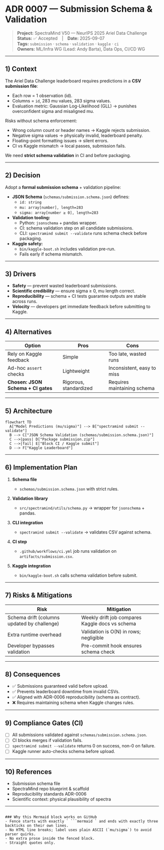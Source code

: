 # ADR 0007 — Submission Schema & Validation

> **Project:** SpectraMind V50 — NeurIPS 2025 Ariel Data Challenge  
> **Status:** ✅ Accepted | **Date:** 2025-09-07  
> **Tags:** `submission` · `schema` · `validation` · `kaggle` · `ci`  
> **Owners:** ML/Infra WG (Lead: Andy Barta), Data Ops, CI/CD WG

---

## 1) Context

The Ariel Data Challenge leaderboard requires predictions in a **CSV submission file**:

- Each row = 1 observation (id).
- Columns = `id`, 283 mu values, 283 sigma values.
- Evaluation metric: Gaussian Log-Likelihood (GLL) → punishes overconfident sigma and misaligned mu.

Risks without schema enforcement:

- Wrong column count or header names → Kaggle rejects submission.
- Negative sigma values → physically invalid, leaderboard penalty.
- Floating-point formatting issues → silent errors.
- CI vs Kaggle mismatch → local passes, submission fails.

We need **strict schema validation** in CI and before packaging.

---

## 2) Decision

Adopt a **formal submission schema** + validation pipeline:

- **JSON Schema** (`schemas/submission.schema.json`) defines:
  - `id: string`
  - `mu: array[number], length=283`
  - `sigma: array[number ≥ 0], length=283`
- **Validation tooling:**
  - Python: `jsonschema` + pandas wrapper.
  - CI: schema validation step on all candidate submissions.
  - CLI: `spectramind submit --validate` runs schema check before packaging.
- **Kaggle safety:**
  - `bin/kaggle-boot.sh` includes validation pre-run.
  - Fails early if schema mismatch.

---

## 3) Drivers

- **Safety** — prevent wasted leaderboard submissions.
- **Scientific credibility** — ensure sigma ≥ 0, mu length correct.
- **Reproducibility** — schema + CI tests guarantee outputs are stable across runs.
- **Velocity** — developers get immediate feedback before submitting to Kaggle.

---

## 4) Alternatives

| Option                             | Pros                   | Cons                        |
|------------------------------------|------------------------|-----------------------------|
| Rely on Kaggle feedback            | Simple                 | Too late, wasted runs       |
| Ad-hoc `assert` checks             | Lightweight            | Inconsistent, easy to miss  |
| **Chosen: JSON Schema + CI gates** | Rigorous, standardized | Requires maintaining schema |

---

## 5) Architecture

```mermaid
flowchart TD
  A["Model Predictions (mu/sigma)"] --> B["spectramind submit --validate"]
  B --> C["JSON Schema Validation (schemas/submission.schema.json)"]
  C -->|pass| D["Package submission.zip"]
  C -->|fail| E["Block CI / Kaggle submit"]
  D --> F["Kaggle Leaderboard"]
````

---

## 6) Implementation Plan

1. **Schema file**

   * `schemas/submission.schema.json` with strict rules.

2. **Validation library**

   * `src/spectramind/utils/schema.py` → wrapper for `jsonschema` + pandas.

3. **CLI integration**

   * `spectramind submit --validate` → validates CSV against schema.

4. **CI step**

   * `.github/workflows/ci.yml` job runs validation on `artifacts/submission.csv`.

5. **Kaggle integration**

   * `bin/kaggle-boot.sh` calls schema validation before submit.

---

## 7) Risks & Mitigations

| Risk                                        | Mitigation                                      |
| ------------------------------------------- | ----------------------------------------------- |
| Schema drift (columns updated by challenge) | Weekly drift job compares Kaggle docs vs schema |
| Extra runtime overhead                      | Validation is O(N) in rows; negligible          |
| Developer bypasses validation               | Pre-commit hook ensures schema check            |

---

## 8) Consequences

* ✅ Submissions guaranteed valid before upload.
* ✅ Prevents leaderboard downtime from invalid CSVs.
* ✅ Aligned with ADR-0006 reproducibility (schema as contract).
* ❌ Requires maintaining schema when Kaggle changes rules.

---

## 9) Compliance Gates (CI)

* [ ] All submissions validated against `schemas/submission.schema.json`.
* [ ] CI blocks merges if validation fails.
* [ ] `spectramind submit --validate` returns 0 on success, non-0 on failure.
* [ ] Kaggle runner auto-checks schema before upload.

---

## 10) References

* Submission schema file
* SpectraMind repo blueprint & scaffold
* Reproducibility standards ADR-0006
* Scientific context: physical plausibility of spectra

---

````

### Why this Mermaid block works on GitHub
- Fence starts with exactly ` ```mermaid ` and ends with exactly three backticks on their own lines.
- No HTML line breaks; label uses plain ASCII (`mu/sigma`) to avoid parser quirks.
- No extra prose inside the fenced block.
- Straight quotes only.
